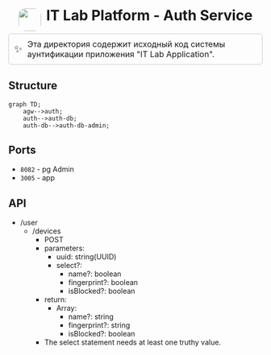 <div style="display: flex; flex-direction: row; align-items: center; justify-content: center;">
  <img style="border-radius: 1em; align-self: center;" src="https://drive.google.com/uc?export=view&id=1_xQWdF3RtL1MRcdDESMPXMBiAQDHCDGT" width="45">
  <h1 style="text-align: center; margin-left: 10px; margin-top: 2px;">IT Lab Platform - Auth Service</h1>
</div>

<div style="display: flex; align-items: center; border: 1px solid #ccc; padding: 10px; border-radius: 5px;">
  <span style="font-size: 20px; margin-right: 10px;">✨</span>
  <span style="font-size: 16px;">
  Эта директория содержит исходный код системы аунтификации приложения "IT Lab Application".
  </span>
</div>

## Structure
```mermaid
graph TD;
    agw-->auth;
    auth-->auth-db;
    auth-db-->auth-db-admin;
```

## Ports
- `8082` - pg Admin
- `3005` - app

## API
- /user
  - /devices
    - POST
    - parameters:
      - uuid: string(UUID)
      - select?:
        - name?: boolean
        - fingerprint?: boolean
        - isBlocked?: boolean
    - return:
      - Array:
        - name?: string
        - fingerprint?: string
        - isBlocked?: boolean
    - The select statement needs at least one truthy value.
